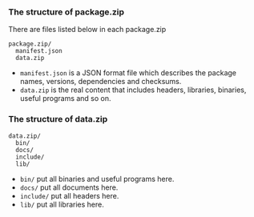 ### The structure of package.zip

There are files listed below in each package.zip

```
package.zip/
  manifest.json
  data.zip
```

* `manifest.json` is a JSON format file which describes the package names, versions, dependencies and checksums.
* `data.zip`  is the real content that includes headers, libraries, binaries, useful programs and so on.

### The structure of data.zip
```
data.zip/
  bin/
  docs/
  include/
  lib/
```

* `bin/` put all binaries and useful programs here.
* `docs/` put all documents here. 
* `include/` put all headers here.
* `lib/` put all libraries here.
